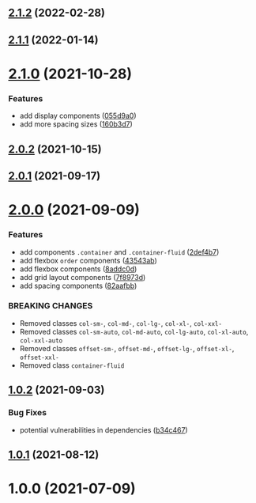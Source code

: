 ## [2.1.2](https://github.com/valmisson/gridi/compare/v2.1.1...v2.1.2) (2022-02-28)



## [2.1.1](https://github.com/valmisson/gridi/compare/v2.1.0...v2.1.1) (2022-01-14)



# [2.1.0](https://github.com/valmisson/gridi/compare/v2.0.2...v2.1.0) (2021-10-28)


### Features

* add display components ([055d9a0](https://github.com/valmisson/gridi/commit/055d9a08f5a7c5c355801adbb6bb54c2fd6ceb32))
* add more spacing sizes ([160b3d7](https://github.com/valmisson/gridi/commit/160b3d719cec4bf9d598784ad8cbda483c94db2f))



## [2.0.2](https://github.com/valmisson/gridi/compare/v2.0.1...v2.0.2) (2021-10-15)



## [2.0.1](https://github.com/valmisson/gridi/compare/v2.0.0...v2.0.1) (2021-09-17)


# [2.0.0](https://github.com/valmisson/gridi/compare/v1.0.0...v2.0.0) (2021-09-09)


### Features

* add components `.container` and `.container-fluid` ([2def4b7](https://github.com/valmisson/gridi/commit/2def4b7eca81e9965f835160e9d02b7a455a9aaf))
* add flexbox `order` components ([43543ab](https://github.com/valmisson/gridi/commit/43543abb0c51534eef1209587f7ab053af16317c))
* add flexbox components ([8addc0d](https://github.com/valmisson/gridi/commit/8addc0d8ef5f54000b037eb390863e536b358eb4))
* add grid layout components ([7f8973d](https://github.com/valmisson/gridi/commit/7f8973d89304656c236b42248b2324c9cd3ba735))
* add spacing components ([82aafbb](https://github.com/valmisson/gridi/commit/82aafbbfca4dbdbfcf0b7069a6c05d2ceb37138c))

### BREAKING CHANGES

* Removed classes `col-sm-`, `col-md-`, `col-lg-`, `col-xl-`, `col-xxl-`
* Removed classes `col-sm-auto`, `col-md-auto`, `col-lg-auto`, `col-xl-auto`, `col-xxl-auto`
* Removed classes `offset-sm-`, `offset-md-`, `offset-lg-`, `offset-xl-`, `offset-xxl-`
* Removed class `container-fluid`


## [1.0.2](https://github.com/valmisson/gridi/compare/v1.0.1...v1.0.2) (2021-09-03)


### Bug Fixes

* potential vulnerabilities in dependencies ([b34c467](https://github.com/valmisson/gridi/commit/b34c46797628630d5d7df78905beb936e0b2d7de))



## [1.0.1](https://github.com/valmisson/gridi/compare/v1.0.0...v1.0.1) (2021-08-12)



# 1.0.0 (2021-07-09)



